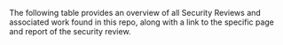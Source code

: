The following table provides an overview of all Security Reviews and associated work found in this repo, along with a link to the specific page and report of the security review. 

